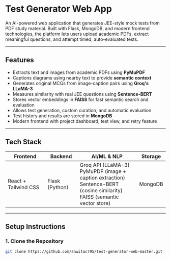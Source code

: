 # Test Generator Web App

An AI-powered web application that generates JEE-style mock tests from PDF study material. Built with Flask, MongoDB, and modern frontend technologies, the platform lets users upload academic PDFs, extract meaningful questions, and attempt timed, auto-evaluated tests.

---

## Features

- Extracts text and images from academic PDFs using **PyMuPDF**  
- Captions diagrams using nearby text to provide **semantic context**  
- Generates original MCQs from image-caption pairs using **Groq's LLaMA-3**  
- Measures similarity with real JEE questions using **Sentence-BERT**  
- Stores vector embeddings in **FAISS** for fast semantic search and evaluation  
- Allows test generation, custom curation, and automatic evaluation  
- Test history and results are stored in **MongoDB**  
- Modern frontend with project dashboard, test view, and retry feature  

---

## Tech Stack

| Frontend           | Backend         | AI/ML & NLP                                                                 | Storage  |
| ------------------ | --------------- | ---------------------------------------------------------------------------- | -------- |
| React + Tailwind CSS | Flask (Python) | Groq API (LLaMA-3) <br> PyMuPDF (image + caption extraction) <br> Sentence-BERT (cosine similarity) <br> FAISS (semantic vector store) | MongoDB  |

---

## Setup Instructions

### 1. Clone the Repository

```bash
git clone https://github.com/anwitac795/test-generator-web-master.git
